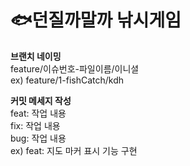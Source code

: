 # 🐟던질까말까 낚시게임

**브랜치 네이밍**<br>
feature/이슈번호-파일이름/이니셜<br>
ex) feature/1-fishCatch/kdh

**커밋 메세지 작성**<br>
feat: 작업 내용 <br>
fix: 작업 내용 <br>
bug: 작업 내용 <br>
ex) feat: 지도 마커 표시 기능 구현
